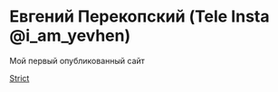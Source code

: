 

# Евгений Перекопский (Tele Insta @i_am_yevhen)
Мой первый опубликованный сайт

[Strict](https://perekopskyi.github.io/strict/ "Верстка с нуля")
